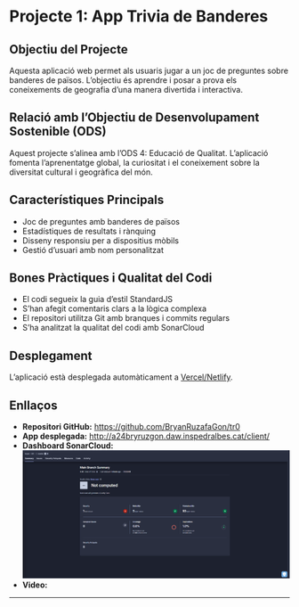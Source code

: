 # Projecte 1: App Trivia de Banderes

## Objectiu del Projecte
Aquesta aplicació web permet als usuaris jugar a un joc de preguntes sobre banderes de països. L’objectiu és aprendre i posar a prova els coneixements de geografia d’una manera divertida i interactiva.

## Relació amb l’Objectiu de Desenvolupament Sostenible (ODS)
Aquest projecte s’alinea amb l’ODS 4: Educació de Qualitat. L’aplicació fomenta l’aprenentatge global, la curiositat i el coneixement sobre la diversitat cultural i geogràfica del món.

## Característiques Principals
- Joc de preguntes amb banderes de països
- Estadístiques de resultats i rànquing
- Disseny responsiu per a dispositius mòbils
- Gestió d’usuari amb nom personalitzat

## Bones Pràctiques i Qualitat del Codi
- El codi segueix la guia d’estil StandardJS
- S’han afegit comentaris clars a la lògica complexa
- El repositori utilitza Git amb branques i commits regulars
- S’ha analitzat la qualitat del codi amb SonarCloud

## Desplegament
L’aplicació està desplegada automàticament a [Vercel/Netlify](URL_AQUI).

## Enllaços
- **Repositori GitHub:** https://github.com/BryanRuzafaGon/tr0
- **App desplegada:** http://a24bryruzgon.daw.inspedralbes.cat/client/
- **Dashboard SonarCloud:** ![foto](image.png)
- **Video:**



---
